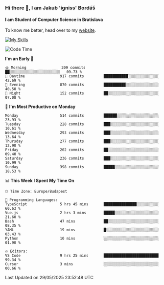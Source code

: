 ### Hi there 👋, I am Jakub 'igniss' Bordáš

#### I am Student of Computer Science in Bratislava
To know me better, head over to my [website](https://bordas.sk).

[![My Skills](https://skillicons.dev/icons?i=js,typescript,html,css,figma,svelte,vue,next,postgresql,nest,express,nodejs)](https://bordas.sk)


<!--START_SECTION:waka-->
![Code Time](http://img.shields.io/badge/Code%20Time-1%2C918%20hrs%2036%20mins-blue)

**I'm an Early 🐤** 

```text
🌞 Morning                209 commits         ██░░░░░░░░░░░░░░░░░░░░░░░   09.73 % 
🌆 Daytime                917 commits         ███████████░░░░░░░░░░░░░░   42.69 % 
🌃 Evening                870 commits         ██████████░░░░░░░░░░░░░░░   40.50 % 
🌙 Night                  152 commits         ██░░░░░░░░░░░░░░░░░░░░░░░   07.08 % 
```
📅 **I'm Most Productive on Monday** 

```text
Monday                   514 commits         ██████░░░░░░░░░░░░░░░░░░░   23.93 % 
Tuesday                  228 commits         ███░░░░░░░░░░░░░░░░░░░░░░   10.61 % 
Wednesday                293 commits         ███░░░░░░░░░░░░░░░░░░░░░░   13.64 % 
Thursday                 277 commits         ███░░░░░░░░░░░░░░░░░░░░░░   12.90 % 
Friday                   202 commits         ██░░░░░░░░░░░░░░░░░░░░░░░   09.40 % 
Saturday                 236 commits         ███░░░░░░░░░░░░░░░░░░░░░░   10.99 % 
Sunday                   398 commits         █████░░░░░░░░░░░░░░░░░░░░   18.53 % 
```


📊 **This Week I Spent My Time On** 

```text
🕑︎ Time Zone: Europe/Budapest

💬 Programming Languages: 
TypeScript               5 hrs 45 mins       ███████████████░░░░░░░░░░   60.63 % 
Vue.js                   2 hrs 3 mins        █████░░░░░░░░░░░░░░░░░░░░   21.60 % 
Bash                     47 mins             ██░░░░░░░░░░░░░░░░░░░░░░░   08.35 % 
YAML                     19 mins             █░░░░░░░░░░░░░░░░░░░░░░░░   03.43 % 
Python                   10 mins             ░░░░░░░░░░░░░░░░░░░░░░░░░   01.90 % 

🔥 Editors: 
VS Code                  9 hrs 25 mins       █████████████████████████   99.34 % 
Cursor                   3 mins              ░░░░░░░░░░░░░░░░░░░░░░░░░   00.66 % 
```


 Last Updated on 29/05/2025 23:52:48 UTC
<!--END_SECTION:waka-->
